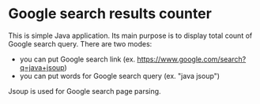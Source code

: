 # Google search results counter
This is simple Java application.
Its main purpose is to display total count of Google search query.
There are two modes:
* you can put Google search link (ex. https://www.google.com/search?q=java+jsoup)
* you can put words for Google search query (ex. "java jsoup")

Jsoup is used for Google search page parsing.